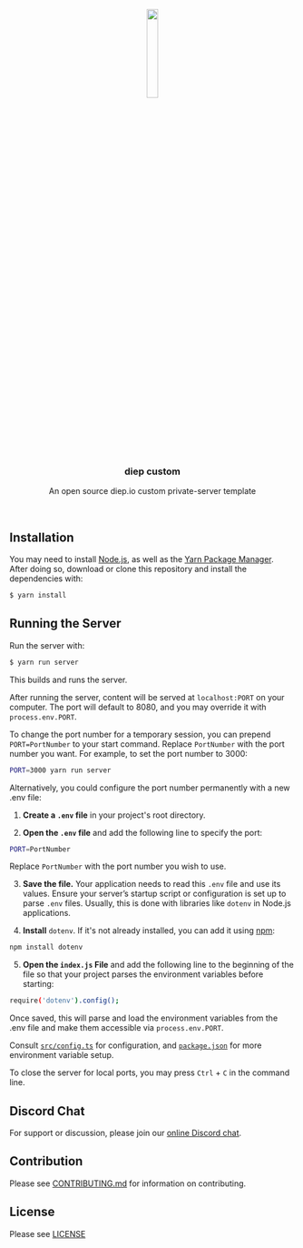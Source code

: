 <br><br>
<div align="center">
<img src="./icon.png" width="20%" />
<h3> diep custom </h3>
<p> An open source diep.io custom private-server template </p>
</div>
<br>

## Installation

You may need to install [Node.js](https://nodejs.org/), as well as the [Yarn Package Manager](https://classic.yarnpkg.com/en/docs/install).\
After doing so, download or clone this repository and install the dependencies with:
```bash
$ yarn install
```

## Running the Server

Run the server with:
```bash
$ yarn run server
```
This builds and runs the server.

After running the server, content will be served at `localhost:PORT` on your computer. The port will default to 8080, and you may override it with `process.env.PORT`.

To change the port number for a temporary session, you can prepend `PORT=PortNumber` to your start command. Replace `PortNumber` with the port number you want. For example, to set the port number to 3000:
```bash
PORT=3000 yarn run server
```

Alternatively, you could configure the port number permanently with a new .env file:
1. **Create a `.env` file** in your project's root directory.
   
2. **Open the `.env` file** and add the following line to specify the port:
```bash
PORT=PortNumber
```
Replace `PortNumber` with the port number you wish to use.

3. **Save the file.** Your application needs to read this `.env` file and use its values. Ensure your server’s startup script or configuration is set up to parse `.env` files. Usually, this is done with libraries like `dotenv` in Node.js applications.

4. **Install** `dotenv`. If it's not already installed, you can add it using [npm](https://docs.npmjs.com/downloading-and-installing-node-js-and-npm):
```bash
npm install dotenv
```

5. **Open the `index.js` File** and add the following line to the beginning of the file so that your project parses the environment variables before starting:
```bash
require('dotenv').config();
```
Once saved, this will parse and load the environment variables from the .env file and make them accessible via `process.env.PORT`.

Consult [`src/config.ts`](./src/config.ts) for configuration, and [`package.json`](./package.json) for more environment variable setup.

To close the server for local ports, you may press `Ctrl` + `C` in the command line.

## Discord Chat

For support or discussion, please join our [online Discord chat](https://discord.gg/SyxWdxgHnT).

## Contribution

Please see [CONTRIBUTING.md](./CONTRIBUTING.md) for information on contributing.

## License

Please see [LICENSE](./LICENSE)
